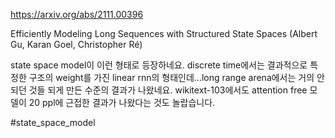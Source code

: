 https://arxiv.org/abs/2111.00396

Efficiently Modeling Long Sequences with Structured State Spaces (Albert Gu, Karan Goel, Christopher Ré)

state space model이 이런 형태로 등장하네요. discrete time에서는 결과적으로 특정한 구조의 weight를 가진 linear rnn의 형태인데...long range arena에서는 거의 안 되던 것들 되게 만든 수준의 결과가 나왔네요. wikitext-103에서도 attention free 모델이 20 ppl에 근접한 결과가 나왔다는 것도 놀랍습니다.

#state_space_model